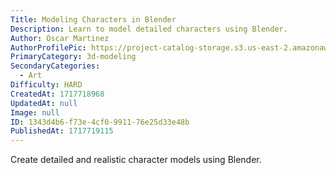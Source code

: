 ```yaml
---
Title: Modeling Characters in Blender
Description: Learn to model detailed characters using Blender.
Author: Oscar Martinez
AuthorProfilePic: https://project-catalog-storage.s3.us-east-2.amazonaws.com/images/pfp.png
PrimaryCategory: 3d-modeling
SecondaryCategories:
  - Art
Difficulty: HARD
CreatedAt: 1717718968
UpdatedAt: null
Image: null
ID: 1343d4b6-f73e-4cf0-9911-76e25d33e48b
PublishedAt: 1717719115
---
```


Create detailed and realistic character models using Blender.
